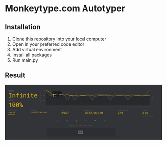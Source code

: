 # Monkeytype.com Autotyper

## Installation
1. Clone this repository into your local computer
2. Open in your preferred code editor
3. Add virtual environment
4. Install all packages
5. Run main.py

## Result
![result.jpg](img%2Fresult.jpg)